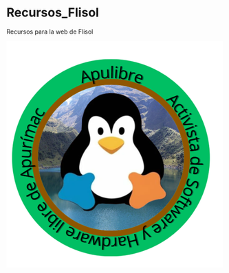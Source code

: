 # Recursos_Flisol
Recursos para la web de Flisol

![](https://github.com/Bellfayer/Recursos_Flisol/blob/874808c993556337155f516150d11493a06e7a74/flisol%20Logo.png)
